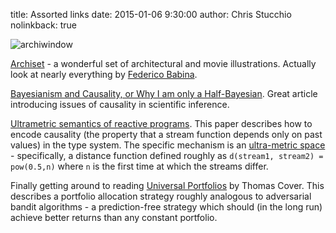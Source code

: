 title: Assorted links
date: 2015-01-06 9:30:00
author: Chris Stucchio
nolinkback: true

![archiwindow](http://payload246.cargocollective.com/1/13/424998/7220369/01_the-shining-01_905.jpg)

[Archiset](http://federicobabina.com/ARCHISET) - a wonderful set of architectural and movie illustrations. Actually look at nearly everything by [Federico Babina](http://federicobabina.com/).

[Bayesianism and Causality, or Why I am only a Half-Bayesian](http://ftp.cs.ucla.edu/pub/stat_ser/r284-reprint.pdf). Great article introducing issues of causality in scientific inference.

[Ultrametric semantics of reactive programs](http://research.microsoft.com/pubs/135433/frp-lics11.pdf). This paper describes how to encode causality (the property that a stream function depends only on past values) in the type system. The specific mechanism is an [ultra-metric space](https://en.wikipedia.org/wiki/Ultrametric_space) - specifically, a distance function defined roughly as `d(stream1, stream2) = pow(0.5,n)` where `n` is the first time at which the streams differ.

Finally getting around to reading [Universal Portfolios](http://www-isl.stanford.edu/~cover/papers/paper93.pdf) by Thomas Cover. This describes a portfolio allocation strategy roughly analogous to adversarial bandit algorithms - a prediction-free strategy which should (in the long run) achieve better returns than any constant portfolio.
